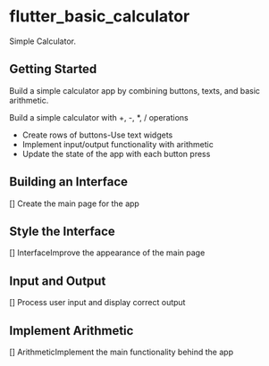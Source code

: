 # flutter_basic_calculator

Simple Calculator.

## Getting Started

Build a simple calculator app by combining buttons, texts, and basic arithmetic.

Build a simple calculator with +, -, *, / operations
- Create rows of buttons-Use text widgets
- Implement input/output functionality with arithmetic
- Update the state of the app with each button press

## Building an Interface
[] Create the main page for the app

## Style the Interface
[] InterfaceImprove the appearance of the main page

## Input and Output
[] Process user input and display correct output

## Implement Arithmetic
[] ArithmeticImplement the main functionality behind the app